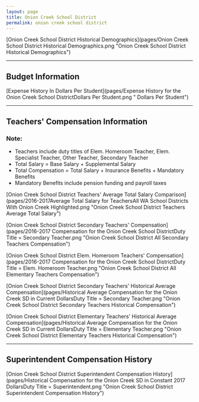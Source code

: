 ```yaml
---
layout: page
title: Onion Creek School District
permalink: onion creek school district
---
```



[Onion Creek School District Historical Demographics](pages/Onion Creek School District Historical Demographics.png "Onion Creek School District Historical Demographics")

___

## Budget Information

[Expense History In Dollars Per Student](pages/Expense History for the Onion Creek School DistrictDollars Per Student.png " Dollars Per Student")


___

## Teachers' Compensation Information
### Note:
- Teachers include duty titles of Elem. Homeroom Teacher, Elem. Specialist Teacher, Other Teacher, Secondary Teacher
- Total Salary = Base Salary + Supplemental Salary
- Total Compensation = Total Salary + Insurance Benefits + Mandatory Benefits
- Mandatory Benefits include pension funding and payroll taxes

[Onion Creek School District Teachers' Average Total Salary Comparison](pages/2016-2017Average Total Salary for TeachersAll WA School Districts With Onion Creek Highlighted.png "Onion Creek School District Teachers Average Total Salary")

[Onion Creek School District Secondary Teachers' Compensation](pages/2016-2017 Compensation for the Onion Creek School DistrictDuty Title = Secondary Teacher.png "Onion Creek School District All Secondary Teachers Compensation")

[Onion Creek School District Elem. Homeroom Teachers' Compensation](pages/2016-2017 Compensation for the Onion Creek School DistrictDuty Title = Elem. Homeroom Teacher.png "Onion Creek School District All Elementary Teachers Compensation")

[Onion Creek School District Secondary Teachers' Historical Average Compensation](pages/Historical Average Compensation for the Onion Creek SD in Current DollarsDuty Title = Secondary Teacher.png "Onion Creek School District Secondary Teachers Historical Compensation")

[Onion Creek School District Elementary Teachers' Historical Average Compensation](pages/Historical Average Compensation for the Onion Creek SD in Current DollarsDuty Title = Elementary Teacher.png "Onion Creek School District Elementary Teachers Historical Compensation")


___

## Superintendent Compensation History

[Onion Creek School District Superintendent Compensation History](pages/Historical Compensation for the Onion Creek SD in Constant 2017 DollarsDuty Title = Superintendent.png "Onion Creek School District Superintendent Compensation History")

